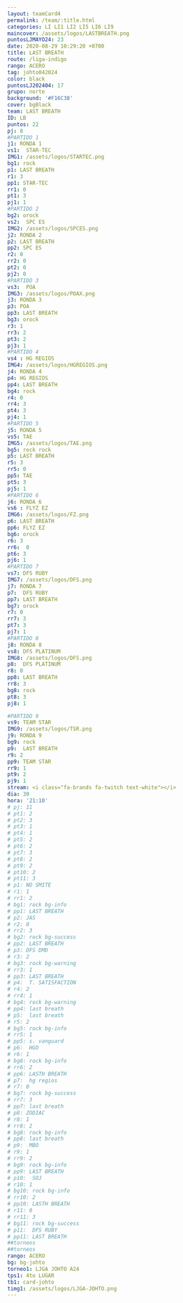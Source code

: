 ```yaml
---
layout: teamCard4
permalink: /team/:title.html
categories: LI LI1 LI2 LI5 LI6 LI9 
maincover: /assets/logos/LASTBREATH.png
puntosLJMAYO24: 23
date: 2020-08-29 10:29:20 +0700
title: LAST BREATH
route: /liga-indigo
rango: ACERO
tag: johto042024
color: black
puntosLJ202404: 17
grupo: norte
background: '#F16C38'
cover: bgBlack
team: LAST BREATH
ID: LB
puntos: 22
pj: 8
#PARTIDO 1
j1: RONDA 1
vs1:  STAR-TEC
IMG1: /assets/logos/STARTEC.png
bg1: rock
p1: LAST BREATH
r1: 3
pp1: STAR-TEC
rr1: 0
pt1: 3
pj1: 1
#PARTIDO 2
bg2: orock
vs2:  SPC ES
IMG2: /assets/logos/SPCES.png
j2: RONDA 2
p2: LAST BREATH
pp2: SPC ES
r2: 0
rr2: 0
pt2: 0
pj2: 0
#PARTIDO 3
vs3:  POA
IMG3: /assets/logos/POAX.png
j3: RONDA 3
p3: POA
pp3: LAST BREATH
bg3: orock
r3: 1
rr3: 2
pt3: 2
pj3: 1
#PARTIDO 4
vs4 : HG REGIOS
IMG4: /assets/logos/HGREGIOS.png
j4: RONDA 4
p4: HG REGIOS
pp4: LAST BREATH
bg4: rock
r4: 0
rr4: 3
pt4: 3
pj4: 1
#PARTIDO 5
j5: RONDA 5
vs5: TAE
IMG5: /assets/logos/TAE.png
bg5: rock rock
p5: LAST BREATH
r5: 3
rr5: 0
pp5: TAE
pt5: 3
pj5: 1
#PARTIDO 6
j6: RONDA 6
vs6 : FLYZ EZ
IMG6: /assets/logos/FZ.png
p6: LAST BREATH
pp6: FLYZ EZ
bg6: orock
r6: 3
rr6:  0
pt6: 3
pj6: 1
#PARTIDO 7
vs7: DFS RUBY
IMG7: /assets/logos/DFS.png
j7: RONDA 7
p7:  DFS RUBY
pp7: LAST BREATH
bg7: orock
r7: 0
rr7: 3
pt7: 3
pj7: 1
#PARTIDO 8
j8: RONDA 8
vs8: DFS PLATINUM
IMG8: /assets/logos/DFS.png
p8:  DFS PLATINUM
r8: 0
pp8: LAST BREATH
rr8: 3
bg8: rock
pt8: 3
pj8: 1

#PARTIDO 9
vs9: TEAM STAR
IMG9: /assets/logos/TSR.png
j9: RONDA 9
bg9: rock
p9:  LAST BREATH
r9: 2
pp9: TEAM STAR
rr9: 1
pt9: 2
pj9: 1
stream: <i class="fa-brands fa-twitch text-white"></i>
dia: 30
hora: '21:10'
# pj: 11
# pt1: 2
# pt2: 3
# pt3: 1
# pt4: 1
# pt5: 2
# pt6: 2
# pt7: 3
# pt8: 2
# pt9: 2
# pt10: 2
# pt11: 3
# p1: NO SMITE
# r1: 1
# rr1: 2
# bg1: rock bg-info
# pp1: LAST BREATH
# p2: JAS
# r2: 0
# rr2: 3
# bg2: rock bg-success
# pp2: LAST BREATH
# p3: DFS DMD
# r3: 2
# bg3: rock bg-warning
# rr3: 1
# pp3: LAST BREATH
# p4:  T. SATISFACTION
# r4: 2
# rr4: 1
# bg4: rock bg-warning
# pp4: last breath
# p5:  last breath
# r5: 2
# bg5: rock bg-info
# rr5: 1
# pp5: s. vanguard
# p6:  HGO
# r6: 1
# bg6: rock bg-info
# rr6: 2
# pp6: LASTH BREATH
# p7:  hg regios
# r7: 0
# bg7: rock bg-success
# rr7: 3
# pp7: last breath
# p8: ZODIAC
# r8: 1
# rr8: 2
# bg8: rock bg-info
# pp8: last breath
# p9:  MBO
# r9: 1
# rr9: 2
# bg9: rock bg-info
# pp9: LAST BREATH
# p10:  SOJ
# r10: 1
# bg10: rock bg-info
# rr10: 2
# pp10: LASTH BREATH
# r11: 0
# rr11: 3
# bg11: rock bg-success
# p11:  DFS RUBY
# pp11: LAST BREATH
##torneos
##torneos
rango: ACERO
bg: bg-johto 
torneo1: LJGA JOHTO A24
tps1: 4to LUGAR
tb1: card-johto
timg1: /assets/logos/LJGA-JOHTO.png
---
```




